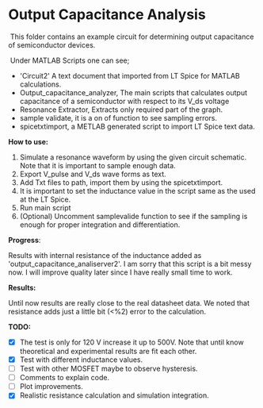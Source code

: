 # Output Capacitance Analysis

​	This folder contains an example circuit for determining output capacitance of  semiconductor devices.

​	Under MATLAB Scripts one can see;

- 'Circuit2' A text document that imported from LT Spice for MATLAB calculations. 
- Output_capacitance_analyzer, The main scripts that calculates output capacitance of a semiconductor with respect to its V_ds voltage
- Resonance Extractor, Extracts only required part of the graph.
- sample validate, it is a on of function to see sampling errors.
- spicetxtimport, a METLAB generated script to import LT Spice text data. 

**How to use:**

1. Simulate a resonance waveform by using the given circuit schematic. Note that it is important to sample enough data.
2. Export V_pulse and V_ds wave forms as text.
3. Add Txt files to path, import them by using the   spicetxtimport.
4. It is important to set the inductance value in the script same as the used at the LT Spice.
5. Run main script
6. (Optional) Uncomment  samplevalide function to see if the sampling is enough for proper integration and differentiation. 

**Progress**:

Results with internal resistance of the inductance added as 'output_capacitance_analiserver2'. I am sorry that this script is a bit messy now. I will improve quality later since I have really small time to work. 

**Results:**

Until now results are really close to the real datasheet data.  We noted that resistance adds just a little bit (<%2) error to the calculation. 

**TODO:**

- [x] The test is only for 120 V increase it up to 500V. Note that until know theoretical and experimental results are fit each other.
- [x] Test with different inductance values.
- [ ] Test with other MOSFET maybe to observe hysteresis.
- [ ] Comments to explain code.
- [ ] Plot improvements.
- [x] Realistic resistance calculation and simulation integration.